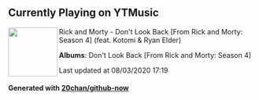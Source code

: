 ## Currently Playing on YTMusic

[<img align="left" width="100" src="https://lh3.googleusercontent.com/v_mmC0s_MAuFZzW9KtySNcv4th6OiStTCO4ejmN8FVEG01EQqrsXwT_r3xD8Ez8TVpXSKaGo1Qdbn5VA">](https://music.youtube.com/channel/UCJhUhrOkIaqMhc_SQGmBWmg)

Rick and Morty - Don't Look Back [From Rick and Morty: Season 4] (feat. Kotomi & Ryan Elder)

**Albums**: Don't Look Back [From Rick and Morty: Season 4]

Last updated at 08/03/2020 17:19

#### Generated with [20chan/github-now](https://github.com/20chan/github-now)


<!--
**20chan/20chan** is a ✨ _special_ ✨ repository because its `README.md` (this file) appears on your GitHub profile.

Here are some ideas to get you started:

- 🔭 I’m currently working on ...
- 🌱 I’m currently learning ...
- 👯 I’m looking to collaborate on ...
- 🤔 I’m looking for help with ...
- 💬 Ask me about ...
- 📫 How to reach me: ...
- 😄 Pronouns: ...
- ⚡ Fun fact: ...
-->
